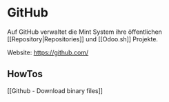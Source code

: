 # GitHub

Auf GitHub verwaltet die Mint System ihre öffentlichen [[Repository|Repositories]] und [[Odoo.sh]] Projekte.

Website: <https://github.com/>

## HowTos

[[Github - Download binary files]]